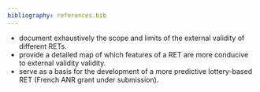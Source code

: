 ```yaml
---
bibliography: references.bib
---
```


* document exhaustively the scope and limits of the external validity of different RETs.
* provide a detailed map of which features of a RET are more conducive to external validity validity.
* serve as a basis for the development of a more predictive lottery-based RET (French ANR grant under submission).


